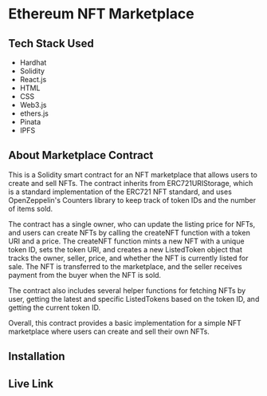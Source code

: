 # Ethereum NFT Marketplace

## Tech Stack Used
- Hardhat
- Solidity
- React.js
- HTML
- CSS
- Web3.js
- ethers.js
- Pinata
- IPFS

## About Marketplace Contract
This is a Solidity smart contract for an NFT marketplace that allows users to create and sell NFTs. The contract inherits from ERC721URIStorage, which is a standard implementation of the ERC721 NFT standard, and uses OpenZeppelin's Counters library to keep track of token IDs and the number of items sold.

The contract has a single owner, who can update the listing price for NFTs, and users can create NFTs by calling the createNFT function with a token URI and a price. The createNFT function mints a new NFT with a unique token ID, sets the token URI, and creates a new ListedToken object that tracks the owner, seller, price, and whether the NFT is currently listed for sale. The NFT is transferred to the marketplace, and the seller receives payment from the buyer when the NFT is sold.

The contract also includes several helper functions for fetching NFTs by user, getting the latest and specific ListedTokens based on the token ID, and getting the current token ID.

Overall, this contract provides a basic implementation for a simple NFT marketplace where users can create and sell their own NFTs.

## Installation

## Live Link